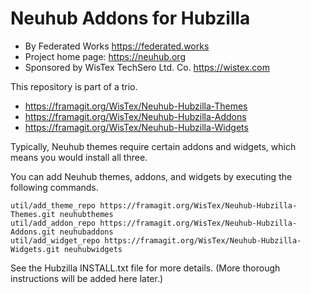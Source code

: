 # Neuhub Addons for Hubzilla

* By Federated Works https://federated.works
* Project home page: https://neuhub.org
* Sponsored by WisTex TechSero Ltd. Co. https://wistex.com

This repository is part of a trio. 

* https://framagit.org/WisTex/Neuhub-Hubzilla-Themes
* https://framagit.org/WisTex/Neuhub-Hubzilla-Addons
* https://framagit.org/WisTex/Neuhub-Hubzilla-Widgets

Typically, Neuhub themes require certain addons and widgets, which means you would install all three.

You can add Neuhub themes, addons, and widgets by executing the following commands. 
```
util/add_theme_repo https://framagit.org/WisTex/Neuhub-Hubzilla-Themes.git neuhubthemes
util/add_addon_repo https://framagit.org/WisTex/Neuhub-Hubzilla-Addons.git neuhubaddons
util/add_widget_repo https://framagit.org/WisTex/Neuhub-Hubzilla-Widgets.git neuhubwidgets
```
See the Hubzilla INSTALL.txt file for more details. (More thorough instructions will be added here later.)
